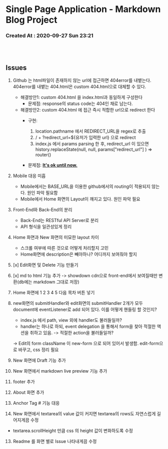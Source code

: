 # Single Page Application - Markdown Blog Project

### Created At : 2020-09-27 Sun 23:21

<br>
<br>

## Issues

1. Github 는 html파일이 존재하지 않는 url에 접근하면 404error를 내뱉는다. 
404error를 내뱉는 404.html은 custom 404.html으로 대체할 수 있다.

   - 해결방안1: custom 404.html 을 index.html과 동일하게 구성한다
     - 문제점: response의 status code는 404인 채로 남는다.
   - 해결방안2: custom 404.html 에 접근 즉시 적합한 url으로 redirect 한다
     - 구현:
       1. location.pathname 에서 REDIRECT_URL을 regex로 추출
       2. / + ?redirect_url=${유저가 입력한 url} 으로 redirect
       3. index.js 에서 params parsing 한 후, redirect_url 이 있으면 history.replaceState(null, null, params["redirect_url"] ) => router()
    
     - 문제점: <u>**It's ok until now.**</u>

   

1. Mobile 대응 미흡
   - Mobile에서는 BASE_URL을 이용한 github에서의 routing이 적용되지 않는다. 원인 파악 필요함
   - Mobile에서 Home 화면의 Layout이 꺠지고 있다. 원인 파악 필요

1. Front-End와 Back-End의 분리
   - Back-End는 RESTful API Server로 분리
   - API 형식을 일관성있게 정리

2. Home 화면과 New 화면의 미묘한 layout 차이
   - 스크롤 여부에 따른 것으로 어떻게 처리할지 고민
   - Home화면에 description은 빼야하나? 어디까지 보여줘야 할지

3. [x] Edit화면 및 Delete 기능 만들기 

4. [x] md to html 기능 추가 -> showdown cdn으로 front-end에서 보여질때만 변환(db에는 markdown 그대로 저장)

5. Home 화면에 1 2 3 4 5 다음 목차 버튼 넣기

6. new화면의 submitHandler와 edit화면의 submitHandler 2개가 모두 document에 eventListener로 add 되어 있다. 이를 어떻게 핸들링 할 것인지? 
   - index.js 에서 path, view 외에 handler도 불러들일까? 
   - handler는 하나로 하되, event delegation 을 통해서 form을 찾아 적절한 액션을 취하고 있음. -> 적절한 action을 불러들일까?

   -> Edit의 form className 이 new-form 으로 되어 있어서 발생함. edit-form으로 바꾸고, css 정리 필요

7. New 화면에 Draft 기능 추가

8. New 화면에서 markdown live preview 기능 추가

9. footer 추가

10. About 화면 추가

11. Anchor Tag # 기능 대응

12. New 화면에서 textarea의 value 값이 커지면 textarea의 rows도 자연스럽게 길어지게끔 수정
   - textarea.scrollHeight 만큼 css 의 height 값이 변화하도록 수정

13. Readme 를 화면 별로 Issue 나타내게끔 수정